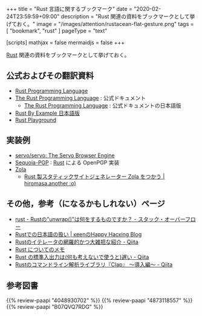 +++
title = "Rust 言語に関するブックマーク"
date =  "2020-02-24T23:59:59+09:00"
description = "Rust 関連の資料をブックマークとして挙げておく。"
image = "/images/attention/rustacean-flat-gesture.png"
tags = [ "bookmark", "rust" ]
pageType = "text"

[scripts]
  mathjax = false
  mermaidjs = false
+++

[Rust] 関連の資料をブックマークとして挙げておく。

## 公式およびその翻訳資料

- [Rust Programming Language](https://www.rust-lang.org/)
- [The Rust Programming Language](https://doc.rust-lang.org/book/) : 公式ドキュメント
    - [The Rust Programming Language](https://doc.rust-jp.rs/book/second-edition/) : 公式ドキュメントの日本語版
- [Rust By Example 日本語版](https://doc.rust-jp.rs/rust-by-example-ja/)
- [Rust Playground](https://play.rust-lang.org/)

## 実装例

- [servo/servo: The Servo Browser Engine](https://github.com/servo/servo)
- [Sequoia-PGP](https://sequoia-pgp.org/) : [Rust] による OpenPGP 実装
- [Zola](https://www.getzola.org/)
    - [Rust 製スタティックサイトジェネレーター Zola をつかう | hiromasa.another :o)](https://another.maple4ever.net/archives/2833/)

## その他，参考（になるかもしれない）ページ

- [rust - Rustの"unwrap()"は何をするものですか？ - スタック・オーバーフロー](https://ja.stackoverflow.com/questions/1730/rust%E3%81%AEunwrap%E3%81%AF%E4%BD%95%E3%82%92%E3%81%99%E3%82%8B%E3%82%82%E3%81%AE%E3%81%A7%E3%81%99%E3%81%8B)
- [Rustでの日本語の扱い | κeenのHappy Hacκing Blog](https://keens.github.io/blog/2015/12/13/rustdenonihongonoatsukai/)
- [Rustのイテレータの網羅的かつ大雑把な紹介 - Qiita](https://qiita.com/lo48576/items/34887794c146042aebf1)
- [Rust についてのメモ](https://exoskeleton.dev/proglang/rust/)
- [Rust の標準入出力は(何も考えないで使うと)遅い - Qiita](https://qiita.com/tubo28/items/41eeb0dfa1ebbccb1ddc)
- [Rustのコマンドライン解析ライブラリ『Clap』 〜導入編〜 - Qiita](https://qiita.com/emonuh/items/41f7bba5283c732b0209)

[Rust]: https://www.rust-lang.org/ "Rust Programming Language"

## 参考図書

{{% review-paapi "4048930702" %}} <!-- プログラミング言語Rust 公式ガイド -->
{{% review-paapi "4873118557" %}} <!-- プログラミングRust -->
{{% review-paapi "B07QVQ7RDG" %}} <!-- 実践Rust入門 -->
